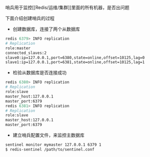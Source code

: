 哨兵用于监控[[Redis/运维/集群]]里面的所有机器，是否出问题

下面介绍创建哨兵的过程

- 创建数据库，连接了两个从数据库
```bash
redis 6379> INFO replication
# Replication
role:master
connected_slaves:2
slave0:ip=127.0.0.1,port=6380,state=online,offset=10125,lag=0
slave1:ip=127.0.0.1,port=6381,state=online,offset=10125,lag=1
```

- 检验从数据库是否连接成功
```bash
redis 6380> INFO replication
# Replication
role:slave
master_host:127.0.0.1
master_port:6379
redis 6381> INFO replication
# Replication
role:slave
master_host:127.0.0.1
master_port:6379
```

- 建立哨兵配置文件，来监控主数据库
```bash
sentinel monitor mymaster 127.0.0.1 6379 1
$ redis-sentinel /path/to/sentinel.conf
```
